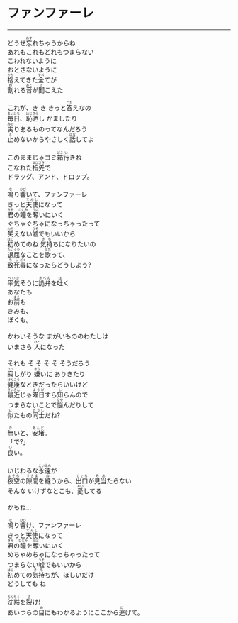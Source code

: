 # ファンファーレ
---
<lyric>
どうせ<ruby>忘<rt>わす</rt></ruby>れちゃうからね<br/>
あれもこれもどれもつまらない<br/>
こわれないように<br/>
おとさないように<br/>
<ruby>抱<rt>かか</rt></ruby>えてきた<ruby>全<rt>すべ</rt></ruby>てが<br/>
<ruby>割<rt>わ</rt></ruby>れる<ruby>音<rt>おと</rt></ruby>が<ruby>聞<rt>き</rt></ruby>こえた<br/>
<br/>
これが、き き きっと<ruby>答<rt>こた</rt></ruby>えなの<br/>
<ruby>毎日<rt>まいにち</rt></ruby>、<ruby>恥<rt>はじ</rt></ruby><ruby>晒<rt>さら</rt></ruby>し かましたり<br/>
<ruby>実<rt>みの</rt></ruby>りあるものってなんだろう<br/>
<ruby>止<rt>と</rt></ruby>めないからやさしく<ruby>話<rt>はな</rt></ruby>してよ<br/>
<br/>
このままじゃゴミ<ruby>箱<rt>ばこ</rt></ruby><ruby>行<rt>い</rt></ruby>きね<br/>
こなれた<ruby>指先<rt>ゆびさき</rt></ruby>で<br/>
ドラッグ、アンド、ドロップ。<br/>
<br/>
<ruby>鳴<rt>な</rt></ruby>り<ruby>響<rt>ひび</rt></ruby>いて、ファンファーレ<br/>
きっと<ruby>天使<rt>てんし</rt></ruby>になって<br/>
<ruby>君<rt>きみ</rt></ruby>の<ruby>瞳<rt>ひとみ</rt></ruby>を<ruby>奪<rt>うば</rt></ruby>いにいく<br/>
ぐちゃぐちゃになっちゃったって<br/>
<ruby>笑<rt>わら</rt></ruby>えない<ruby>嘘<rt>うそ</rt></ruby>でもいいから<br/>
<ruby>初<rt>はじ</rt></ruby>めてのね <ruby>気持<rt>きも</rt></ruby>ちになりたいの<br/>
<ruby>退屈<rt>たいくつ</rt></ruby>なことを<ruby>歌<rt>うた</rt></ruby>って、<br/>
<ruby>致死<rt>ちし</rt></ruby><ruby>毒<rt>どく</rt></ruby>になったらどうしよう?<br/>
<br/>
<ruby>平気<rt>へいき</rt></ruby>そうに<ruby>詭弁<rt>きべん</rt></ruby>を<ruby>吐<rt>は</rt></ruby>く<br/>
あなたも<br/>
お<ruby>前<rt>まえ</rt></ruby>も<br/>
きみも、<br/>
ぼくも。<br/>
<br/>
かわいそうな まがいもののわたしは<br/>
いまさら <ruby>人<rt>ひと</rt></ruby>になった<br/>
<br/>
それも そ そ そ そ そうだろう<br/>
<ruby>寂<rt>さび</rt></ruby>しがり <ruby>嫌<rt>きら</rt></ruby>いに ありきたり<br/>
<ruby>健康<rt>けんこう</rt></ruby>なときだったらいいけど<br/>
<ruby>最近<rt>さいきん</rt></ruby>じゃ<ruby>曜日<rt>ようび</rt></ruby>すら<ruby>知<rt>し</rt></ruby>らんので<br/>
つまらないことで<ruby>悩<rt>なや</rt></ruby>んだりして<br/>
<ruby>似<rt>に</rt></ruby>たもの<ruby>同士<rt>どうし</rt></ruby>だね?<br/>
<br/>
<ruby>無<rt>な</rt></ruby>いと、<ruby>安堵<rt>あんど</rt></ruby>。<br/>
「で?」<br/>
<ruby>良<rt>い</rt></ruby>い。<br/>
<br/>
いじわるな<ruby>永遠<rt>えいえん</rt></ruby>が<br/>
<ruby>夜空<rt>よぞら</rt></ruby>の<ruby>隙間<rt>すきま</rt></ruby>を<ruby>縫<rt>ぬ</rt></ruby>うから、<ruby>出口<rt>でぐち</rt></ruby>が<ruby>見当<rt>みあ</rt></ruby>たらない<br/>
そんな いけずなとこも、<ruby>愛<rt>あい</rt></ruby>してる<br/>
<br/>
かもね…<br/>
<br/>
<ruby>鳴<rt>な</rt></ruby>り<ruby>響<rt>ひび</rt></ruby>け、ファンファーレ<br/>
きっと<ruby>天使<rt>てんし</rt></ruby>になって<br/>
<ruby>君<rt>きみ</rt></ruby>の<ruby>瞳<rt>ひとみ</rt></ruby>を<ruby>奪<rt>うば</rt></ruby>いにいく<br/>
めちゃめちゃになっちゃったって<br/>
つまらない<ruby>嘘<rt>うそ</rt></ruby>でもいいから<br/>
<ruby>初<rt>はじ</rt></ruby>めての<ruby>気持<rt>きも</rt></ruby>ちが、ほしいだけ<br/>
どうしても ね<br/>
<br/>
<ruby>沈黙<rt>ちんもく</rt></ruby>を<ruby>裂<rt>さ</rt></ruby>け!<br/>
あいつらの<ruby>目<rt>め</rt></ruby>にもわかるようにここから<ruby>逃<rt>に</rt></ruby>げて。<br/>
</lyric>
